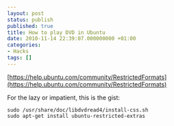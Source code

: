 ```yaml
---
layout: post
status: publish
published: true
title: How to play DVD in Ubuntu
date: 2010-11-14 22:39:07.000000000 +01:00
categories:
- Hacks
tags: []
---
```

[https://help.ubuntu.com/community/RestrictedFormats](https://help.ubuntu.com/community/RestrictedFormats)

For the lazy or impatient, this is the gist:

```
sudo /usr/share/doc/libdvdread4/install-css.sh
sudo apt-get install ubuntu-restricted-extras
```


